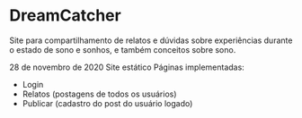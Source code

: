 # DreamCatcher
Site para compartilhamento de relatos e dúvidas sobre experiências durante o estado de sono e sonhos, e também conceitos sobre sono.

28 de novembro de 2020
Site estático
Páginas implementadas:
- Login
- Relatos (postagens de todos os usuários)
- Publicar (cadastro do post do usuário logado)
